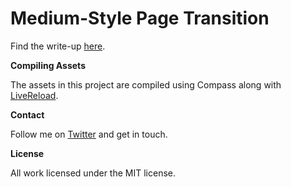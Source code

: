 Medium-Style Page Transition
============================
Find the write-up [here](http://tympanus.net/codrops/2013/10/30/medium-style-page-transition/).

__Compiling Assets__

The assets in this project are compiled using Compass along with [LiveReload](http://livereload.com/). 

__Contact__

Follow me on [Twitter](http://twitter.com/brianmgonzalez) and get in touch. 

__License__

All work licensed under the MIT license.